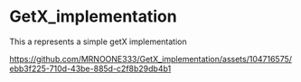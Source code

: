 # GetX_implementation
This a represents a simple getX implementation


https://github.com/MRNOONE333/GetX_implementation/assets/104716575/ebb3f225-710d-43be-885d-c2f8b29db4b1

